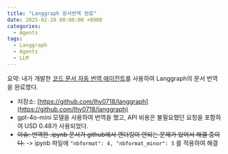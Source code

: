 ```yaml
---
title: "Langgraph 문서번역 완료"
date: 2025-02-20 00:00:00 +0900
categories:
  - Agents
tags:
  - Langgraph
  - Agents
  - LLM
---
```


요약: 내가 개발한 [코드 문서 자동 번역 에이전트](https://lhy0718.github.io/agents/Langgraph-Docs-translator/)를 사용하여 Langgraph의 문서 번역을 완료했다.

- 저장소: [https://github.com/lhy0718/langgraph](https://github.com/lhy0718/langgraph)
- gpt-4o-mini 모델을 사용하여 번역을 했고, API 비용은 불필요했던 요청을 포함하여 USD 0.48가 사용되었다.
- ~~이슈: 번역한 .ipynb 문서가 github에서 랜더링이 안되는 문제가 있어서 해결 중이다.~~ -> ipynb 파일에 `"nbformat": 4, "nbformat_minor": 5` 를 적용하여 해결
